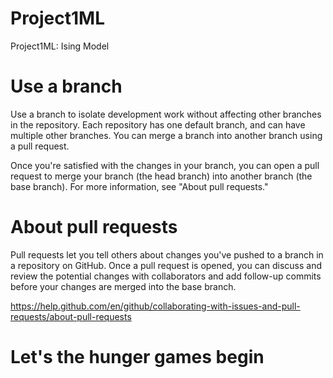 # Project1ML
Project1ML: Ising Model 

# Use a branch
Use a branch to isolate development work without affecting other branches in the repository. 
Each repository has one default branch, and can have multiple other branches. You can merge a 
branch into another branch using a pull request.

Once you're satisfied with the changes in your branch, you can open a pull request to merge 
your branch (the head branch) into another branch (the base branch). For more information, see 
"About pull requests."

# About pull requests
Pull requests let you tell others about changes you've pushed to a branch in a repository on GitHub.
Once a pull request is opened, you can discuss and review the potential changes with collaborators
and add follow-up commits before your changes are merged into the base branch.

https://help.github.com/en/github/collaborating-with-issues-and-pull-requests/about-pull-requests

# Let's the hunger games begin
